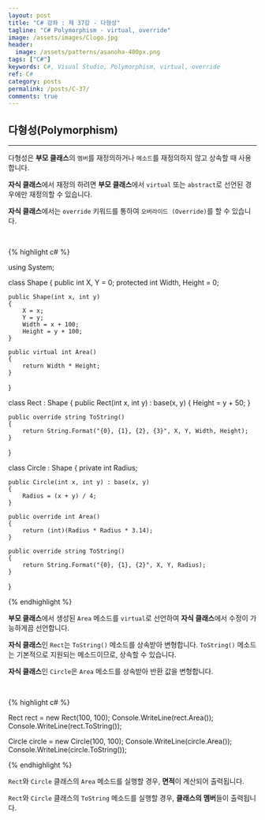 ```yaml
---
layout: post
title: "C# 강좌 : 제 37강 - 다형성"
tagline: "C# Polymorphism - virtual, override"
image: /assets/images/Clogo.jpg
header:
  image: /assets/patterns/asanoha-400px.png
tags: ["C#"]
keywords: C#, Visual Studio, Polymorphism, virtual, override
ref: C#
category: posts
permalink: /posts/C-37/
comments: true
---
```


## 다형성(Polymorphism) ##
----------

다형성은 **부모 클래스**의 `멤버`를 재정의하거나 `메소드`를 재정의하지 않고 상속할 때 사용합니다.

**자식 클래스**에서 재정의 하려면 **부모 클래스**에서 `virtual` 또는 `abstract`로 선언된 경우에만 재정의할 수 있습니다.

**자식 클래스**에서는 `override` 키워드를 통하여 `오버라이드 (Override)`를 할 수 있습니다.

<br>

{% highlight c# %}

using System;

class Shape
{
    public int X, Y = 0;
    protected int Width, Height = 0;

    public Shape(int x, int y)
    {
        X = x;
        Y = y;
        Width = x + 100;
        Height = y + 100;
    }

    public virtual int Area()
    {
        return Width * Height;
    }
}

class Rect : Shape
{
    public Rect(int x, int y) : base(x, y)
    {
        Height = y + 50;
    }

    public override string ToString()
    {
        return String.Format("{0}, {1}, {2}, {3}", X, Y, Width, Height);
    }
}

class Circle : Shape
{
    private int Radius;

    public Circle(int x, int y) : base(x, y)
    {
        Radius = (x + y) / 4;
    }

    public override int Area()
    {
        return (int)(Radius * Radius * 3.14);
    }

    public override string ToString()
    {
        return String.Format("{0}, {1}, {2}", X, Y, Radius);
    }
}

{% endhighlight %}

**부모 클래스**에서 생성된 `Area` 메소드를 `virtual`로 선언하여 **자식 클래스**에서 수정이 가능하게끔 선언합니다.

**자식 클래스**인 `Rect`는 `ToString()` 메소드를 상속받아 변형합니다. `ToString()` 메소드는 기본적으로 지원되는 메소드이므로, 상속할 수 있습니다.

**자식 클래스**인 `Circle`은 `Area` 메소드를 상속받아 반환 값을 변형합니다.

<br>

{% highlight c# %}

Rect rect = new Rect(100, 100);
Console.WriteLine(rect.Area());
Console.WriteLine(rect.ToString());

Circle circle = new Circle(100, 100);
Console.WriteLine(circle.Area());
Console.WriteLine(circle.ToString());

{% endhighlight %}

`Rect`와 `Circle` 클래스의 `Area` 메소드를 실행할 경우, **면적**이 계산되어 출력됩니다.

`Rect`와 `Circle` 클래스의 `ToString` 메소드를 실행할 경우, **클래스의 멤버**들이 출력됩니다.


